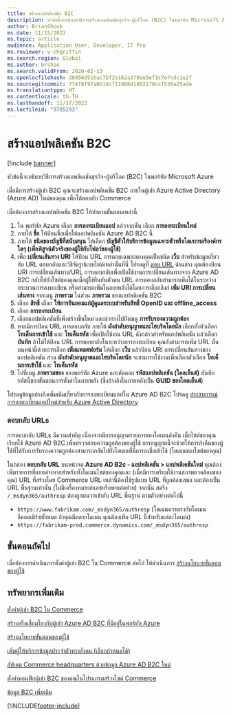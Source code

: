 ```yaml
---
title: สร้างแอปพลิเคชัน B2C
description: หัวข้อนี้จะอธิบายวิธีการสร้างแอพลิเคชันธุรกิจ-ผู้บริโภค (B2C) ในพอร์ทัล Microsoft Azure
author: BrianShook
ms.date: 11/15/2022
ms.topic: article
audience: Application User, Developer, IT Pro
ms.reviewer: v-chgriffin
ms.search.region: Global
ms.author: brshoo
ms.search.validFrom: 2020-02-13
ms.openlocfilehash: d8956d51bac7bf2a162a370ae5ef1c7e7cdc1e2f
ms.sourcegitcommit: 774f8f97a0b14cf1199bd1802178ccf536a25ade
ms.translationtype: HT
ms.contentlocale: th-TH
ms.lasthandoff: 11/17/2022
ms.locfileid: "9785293"
---
```

# <a name="create-a-b2c-application"></a>สร้างแอปพลิเคชัน B2C

[!include [banner](includes/banner.md)]

หัวข้อนี้จะอธิบายวิธีการสร้างแอพลิเคชันธุรกิจ-ผู้บริโภค (B2C) ในพอร์ทัล Microsoft Azure

เมื่อมีการสร้างผู้เช่า B2C คุณจะสร้างแอปพลิเคชัน B2C ภายในผู้เช่า Azure Active Directory (Azure AD) ใหม่ของคุณ เพื่อโต้ตอบกับ Commerce

เมื่อต้องการสร้างแอปพลิเคชัน B2C ให้ทำตามขั้นตอนเหล่านี้

1. ใน พอร์ทัล Azure เลือก **การลงทะเบียนแอป** แล้วจากนั้น เลือก **การลงทะเบียนใหม่**
1. ภายใต้ **ชื่อ** ให้ป้อนชื่อเพื่อให้แอปพลิเคชัน Azure AD B2C นี้
1. ภายใต้ **ชนิดของบัญชีที่สนับสนุน** ให้เลือก **บัญชีตัวให้บริการข้อมูลเฉพาะตัวหรือไดเรกทอรีองค์กรใดๆ (เพื่อพิสูจน์ตัวจริงของผู้ใช้กับโฟลว์ของผู้ใช้)**
1. เพื่อ **เปลี่ยนเส้นทาง URI** ให้ป้อน URL การตอบเฉพาะของคุณเป็นชนิด **เว็บ** สำหรับข้อมูลเกี่ยวกับ URL ตอบกลับและวิธีจัดรูปแบบไฟล์เหล่านั้นที่นี่ โปรดดูที่ [ตอบ URL](#reply-urls) ด้านล่าง คุณต้องป้อน URI การเปลี่ยนเส้นทาง/URL การตอบกลับเพื่อเปิดใช้งานการเปลี่ยนเส้นทางจาก Azure AD B2C กลับไปยังไซต์ของคุณเมื่อผู้ใช้ยืนยันตัวตน URL การตอบกลับสามารถเพิ่มได้ในระหว่างกระบวนการลงทะเบียน หรือสามารถเพิ่มในภายหลังได้โดยการเลือกลิงก์ **เพิ่ม URI การเปลี่ยนเส้นทาง** จากเมนู **ภาพรวม** ในส่วน **ภาพรวม** ของแอปพลิเคชัน B2C
1. เลือก **สิทธิ์** เลือก **ให้การยินยอมแก่ผู้ดูแลระบบสำหรับสิทธิ์ OpenID และ offline_access**
1. เลือก **การลงทะเบียน**
1. เลือกแอปพลิเคชันที่เพิ่งสร้างขึ้นใหม่ และนําทางไปยังเมนู **การรับรองความถูกต้อง** 
1. หากมีการป้อน URL การตอบกลับ ภายใต้ **ผังลำดับอนุญาตและไฮบริดโดยนัย** เลือกทั้งตัวเลือก **โทเค็นการเข้าใช้** และ **โทเค็นรหัส** เพื่อเปิดใช้งาน URL ดังกล่าวสำหรับแอปพลิเคชัน แล้วเลือก **บันทึก** ถ้าไม่ได้ป้อน URL การตอบกลับในระหว่างการลงทะเบียน คุณยังสามารถเพิ่ม URL นั้นบนหน้านี้ด้วยการเลือก **เพิ่มแพลตฟอร์ม** ให้เลือก **เว็บ** แล้วป้อน URI การเปลี่ยนส้นทางของแอปพลิเคชัน ส่วน **ผังลำดับอนุญาตและไฮบริดโดยนัย** จะสามารถใช้งานเพื่อเลือกตัวเลือก **โทเค็นการเข้าใช้** และ **โทเค็นรหัส**
1. ไปที่เมนู **ภาพรวมของ** ของพอร์ทัล Azure และคัดลอก **รหัสแอปพลิเคชัน (ไคลเอ็นต์)** บันทึกรหัสนี้ของขั้นตอนการตั้งค่าในภายหลัง (ซึ่งอ้างอิงในภายหลังเป็น **GUID ของไคลเอ็นต์**)

โปรดดูข้อมูลอ้างอิงเพิ่มเติมเกี่ยวกับการลงทะเบียนแอปใน Azure AD B2C โปรดดู [ประสบการณ์การลงทะเบียนแอปใหม่สำหรับ Azure Active Directory](/azure/active-directory-b2c/app-registrations-training-guide)

### <a name="reply-urls"></a>ตอบกลับ URLs

การตอบกลับ URLs มีความสำคัญ เนื่องจากมีการอนุญาตรายการของโดเมนส่งคืน เมื่อไซต์ของคุณเรียกใช้ Azure AD B2C เพื่อตรวจสอบความถูกต้องของผู้ใช้ การอนุญาตนี้จะช่วยให้การส่งคืนของผู้ใช้ที่ได้รับการรับรองความถูกต้องสามารถกลับไปยังโดเมนที่มีการลงชื่อเข้าใช้ (โดเมนของไซต์ของคุณ) 

ในกล่อง **ตอบกลับ URL** บนหน้าจอ **Azure AD B2c - แอปพลิเคชัน \> แอปพลิเคชันใหม่** คุณต้องเพิ่มรายการที่แยกต่างหากสำหรับทั้งโดเมนไซต์ของคุณและ (เมื่อมีการเตรียมใช้งานสภาพแวดล้อมของคุณ) URL ที่สร้างโดย Commerce URL เหล่านี้ต้องใช้รูปแบบ URL ที่ถูกต้องเสมอ และต้องเป็น URL พื้นฐานเท่านั้น (ไม่มีเครื่องหมายสแลชหรือพาธต่อท้าย) จากนั้น สตริง ``/_msdyn365/authresp`` ต้องถูกผนวกเข้ากับ URL พื้นฐาน ตามตัวอย่างต่อไปนี้

- ``https://www.fabrikam.com/_msdyn365/authresp`` (โดเมนควรตรงกับโดเมนอีคอมเมิร์ซทั้งหมด ถ้าคุณมีหลายโดเมน คุณต้องเพิ่ม URL นี้สำหรับแต่ละโดเมน)
- ``https://fabrikam-prod.commerce.dynamics.com/_msdyn365/authresp``

## <a name="next-steps"></a>ขั้นตอนถัดไป

เมื่อต้องการดําเนินการตั้งค่าผู้เช่า B2C ใน Commerce ต่อไป ให้ดําเนินการ [สร้างนโยบายขั้นตอนของผู้ใช้](create-user-flow-policies.md)

## <a name="additional-resources"></a>ทรัพยากรเพิ่มเติม

[ตั้งค่าผู้เช่า B2C ใน Commerce](set-up-b2c-tenant.md)

[สร้างหรือเชื่อมโยงกับผู้เช่า Azure AD B2C ที่มีอยู่ในพอร์ทัล Azure](create-link-aad-b2c-tenant.md)

[สร้างนโยบายขั้นตอนของผู้ใช้](create-user-flow-policies.md)

[เพิ่มผู้ให้บริการข้อมูลประจำตัวทางสังคม (เลือกกำหนดได้)](add-social-identity-providers.md)

[อัปเดต Commerce headquarters ด้วยข้อมูล Azure AD B2C ใหม่](update-hq-aad-b2c-info.md)

[ตั้งค่าคอนฟิกผู้เช่า B2C ของคุณในโปรแกรมสร้างไซต์ Commerce](config-b2c-tenant-site-builder.md)

[ข้อมูล B2C เพิ่มเติม](additional-b2c-info.md)


[!INCLUDE[footer-include](../includes/footer-banner.md)]
